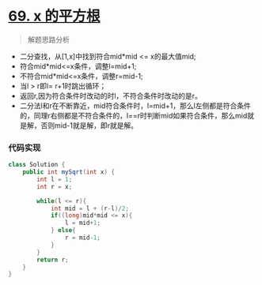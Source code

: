 # [69. x 的平方根](https://leetcode-cn.com/problems/sqrtx/)

> 解题思路分析

- 二分查找，从[1,x]中找到符合mid*mid <= x的最大值mid;
- 符合mid*mid<=x条件，调整l=mid+1;
- 不符合mid*mid<=x条件，调整r=mid-1;
- 当l > r即l= r+1时跳出循环；
- 返回r,因为符合条件时改动的时l，不符合条件时改动的是r。
- 二分法l和r在不断靠近，mid符合条件时，l=mid+1，那么l左侧都是符合条件的，同理r右侧都是不符合条件的，l==r时判断mid如果符合条件，那么mid就是解，否则mid-1就是解，即r就是解。

### 代码实现


~~~java
class Solution {
    public int mySqrt(int x) {
        int l = 1;
        int r = x;

        while(l <= r){
            int mid = l + (r-l)/2;
            if((long)mid*mid <= x){
                l = mid+1;
            } else{
                r = mid-1;
            }
        }
        return r;
    }
}
~~~


